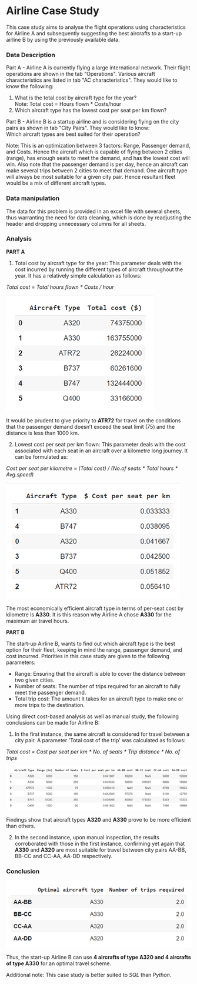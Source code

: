 # Airline Case Study
This case study aims to analyse the flight operations using characteristics for Airline A and subsequently suggesting the best aircrafts to a start-up airline B by using the previously available data.

### Data Description
Part A - Airline A is currently flying a large international network. Their flight operations are shown in the tab "Operations". Various aircraft characteristics are listed in tab "AC characteristics". They would like to know the following:
1. What is the total cost by aircraft type for the year? </br> Note:	Total cost = Hours flown * Costs/hour									
2. Which aircraft type  has the lowest cost per seat per km flown?

Part B - Airline B is a startup airline and is considering flying on the city pairs as shown in tab "City Pairs". They would like to know: </br>
Which aircraft types are best suited for their operation? </br>

Note:	This is an optimization between 3 factors: Range, Passenger demand, and Costs. Hence the aircraft which is capable of flying between 2 cities (range), has enough seats to meet the demand, and has the lowest cost will win. Also note that the passenger demand is per day, hence an aircraft can make several trips between 2 cities to meet that demand. One aircraft type will always be most suitable for a given city pair. Hence resultant fleet would be a mix of different aircraft types.

### Data manipulation
The data for this problem is provided in an excel file with several sheets, thus warranting the need for data cleaning, which is done by readjusting the header and dropping unnecessary columns for all sheets.

### Analysis
**PART A** </br>
1. Total cost by aircraft type for the year: This parameter deals with the cost incurred by running the different types of aircraft throughout the year. It has a relatively simple calculation as follows: </br>

_Total cost = Total hours flown * Costs / hour_ </br>

![Image!](https://github.com/ushashwat/Airline-Case-Study/blob/main/images/total_cost.png) </br>

It would be prudent to give priority to **ATR72** for travel on the conditions that the passenger demand doesn’t exceed the seat limit (75) and the distance is less than 1000 km.

2. Lowest cost per seat per km flown: This parameter deals with the cost associated with each seat in an aircraft over a kilometre long journey. It can be formulated as: </br>

_Cost per seat per kilometre = (Total cost) / (No.of seats * Total hours * Avg.speed)_ </br>

![Image!](https://github.com/ushashwat/Airline-Case-Study/blob/main/images/cost_seat_km.png) </br>

The most economically efficient aircraft type in terms of per-seat cost by kilometre is **A330**. It is this reason why Airline A chose **A330** for the maximum air travel hours. </br>


**PART B** </br>

The start-up Airline B, wants to find out which aircraft type is the best option for their fleet, keeping in mind the range, passenger demand, and cost incurred.
Priorities in this case study are given to the following parameters:
* Range: Ensuring that the aircraft is able to cover the distance between two given cities.
*	Number of seats: The number of trips required for an aircraft to fully meet the passenger demand.
*	Total trip cost: The amount it takes for an aircraft type to make one or more trips to the destination.


Using direct cost-based analysis as well as manual study, the following conclusions can be made for Airline B: </br>
1. In the first instance, the same aircraft is considered for travel between a city pair. A parameter 'Total cost of the trip' was calculated as follows: </br>

_Total cost = Cost per seat per km * No. of seats * Trip distance * No. of trips_ </br>

![Image!](https://github.com/ushashwat/Airline-Case-Study/blob/main/images/trip_cost.png) </br>

Findings show that aircraft types **A320** and **A330** prove to be more efficient than others.

2. In the second instance, upon manual inspection, the results corroborated with those in the first instance, confirming yet again that **A330** and **A320** are most suitable for travel between city pairs AA-BB, BB-CC and CC-AA, AA-DD respectively. </br>

### Conclusion

![Image!](https://github.com/ushashwat/Airline-Case-Study/blob/main/images/optimal_craft.png) </br>

Thus, the start-up Airline B can use **4 aircrafts of type A320 and 4 aircrafts of type A330** for an optimal travel scheme. </br>

Additional note: This case study is better suited to _SQL_ than _Python_.
